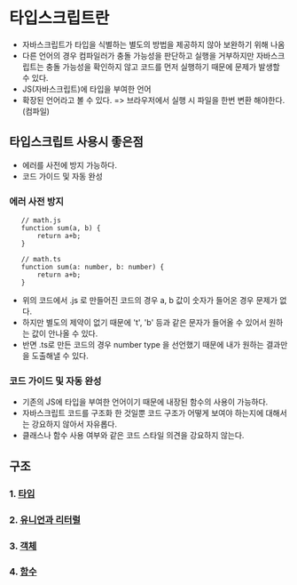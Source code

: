 # 타입스크립트란

 - 자바스크립트가 타입을 식별하는 별도의 방법을 제공하지 않아 보완하기 위해 나옴
 - 다른 언어의 경우 컴파일러가 충돌 가능성을 판단하고 실행을 거부하지만 자바스크립트는 충돌 가능성을 확인하지 않고 코드를 먼저 실행하기 때문에 문제가 발생할 수 있다.
 - JS(자바스크립트)에 타입을 부여한 언어
 - 확장된 언어라고 볼 수 있다. => 브라우저에서 실행 시 파일을 한번 변환 해야한다. (컴파일)

## 타입스크립트 사용시 좋은점

 - 에러를 사전에 방지 가능하다.
 - 코드 가이드 및 자동 완성

### 에러 사전 방지

 ```JS
    // math.js
    function sum(a, b) {
        return a+b;
    }

    // math.ts
    function sum(a: number, b: number) {
        return a+b;
    }
 ```
 
 - 위의 코드에서 .js 로 만들어진 코드의 경우 a, b 값이 숫자가 들어온 경우 문제가 없다.
 - 하지만 별도의 제약이 없기 때문에 't', 'b' 등과 같은 문자가 들어올 수 있어서 원하는 값이 안나올 수 있다.
 - 반면 .ts로 만든 코드의 경우 number type 을 선언했기 때문에 내가 원하는 결과만을 도출해낼 수 있다.

### 코드 가이드 및 자동 완성

 - 기존의 JS에 타입을 부여한 언어이기 때문에 내장된 함수의 사용이 가능하다.
 - 자바스크립트 코드를 구조화 한 것일뿐 코드 구조가 어떻게 보여야 하는지에 대해서는 강요하지 않아서 자유롭다.
 - 클래스나 함수 사용 여부와 같은 코드 스타일 의견을 강요하지 않는다.

## 구조

 ### 1. [타입](./타입/README.md)
 ### 2. [유니언과 리터럴](./유니언과%20리터럴/README.md)
 ### 3. [객체](./객체/README.md)
 ### 4. [함수](./함수/README.md)